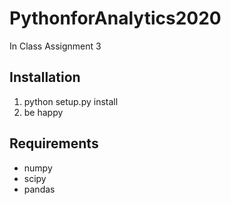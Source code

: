 # PythonforAnalytics2020
In Class Assignment 3


## Installation

1. python setup.py install
2. be happy

## Requirements

* numpy
* scipy
* pandas
